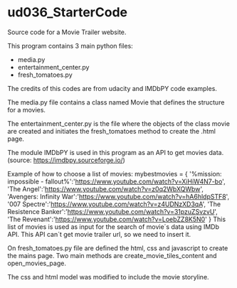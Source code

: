 # ud036_StarterCode
Source code for a Movie Trailer website.

This program contains 3 main python files:
  - media.py
  - entertainment_center.py
  - fresh_tomatoes.py

The credits of this codes are from udacity and IMDbPY code examples.

The media.py file contains a class named Movie that defines the structure for a movies.

The entertainment_center.py is the file where the objects of the class movie are created
and initiates the fresh_tomatoes method to create the .html page.

The module IMDbPY is used in this program as an API to get movies data. (source: https://imdbpy.sourceforge.io/)

  Example of how to choose a list of movies:
      mybestmovies = {
                '%mission: impossible - fallout%':'https://www.youtube.com/watch?v=XiHiW4N7-bo',
                'The Angel':'https://www.youtube.com/watch?v=z0q2WbXQWbw',
                'Avengers: Infinity War':'https://www.youtube.com/watch?v=hA6hldpSTF8',
                '007 Spectre':'https://www.youtube.com/watch?v=z4UDNzXD3qA',
                'The Resistence Banker':'https://www.youtube.com/watch?v=31pzuZSvzvU',
                'The Revenant':'https://www.youtube.com/watch?v=LoebZZ8K5N0'
                }
This list of movies is used as input for the search of movie´s data using IMDb API. This API can´t get movie trailer url, so we need to insert it.

On fresh_tomatoes.py file are defined the html, css and javascript to create the mains page.
Two main methods are  create_movie_tiles_content and open_movies_page.

The css and html model was modified to include the movie storyline.


